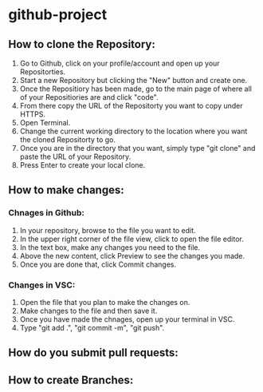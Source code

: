 # github-project

## How to clone the Repository:

1. Go to Github, click on your profile/account and open up your Repositorties.
2. Start a new Repository but clicking the "New" button and create one.
3. Once the Repositiory has been made, go to the main page of where all of your Repositiories are and click "code".
4. From there copy the URL of the Repositorty you want to copy under HTTPS.
5. Open Terminal.
6. Change the current working directory to the location where you want the cloned Repositorty to go.
7. Once you are in the directory that you want, simply type "git clone" and paste the URL of your Repository.
8. Press Enter to create your local clone.

## How to make changes:

### Chnages in Github:

1. In your repository, browse to the file you want to edit.
2. In the upper right corner of the file view, click to open the file editor.
3. In the text box, make any changes you need to the file.
4. Above the new content, click Preview to see the changes you made.
5. Once you are done that, click Commit changes.

### Changes in VSC:

1. Open the file that you plan to make the changes on.
2. Make changes to the file and then save it.
3. Once you have made the chnages, open up your terminal in VSC.
4. Type "git add .", "git commit -m", "git push".

## How do you submit pull requests:

## How to create Branches:

